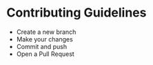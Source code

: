 # Contributing Guidelines

- Create a new branch
- Make your changes
- Commit and push
- Open a Pull Request
